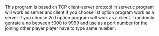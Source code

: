 This program is based on TCP client-server protocol in server.c program will work as server and client if you choose 1st
option program work as a server if you choose 2nd option program will work as a client. I randomly genrate a no between 5000 to 
9999 and use as a port number for the joining other player player have to type same number . 
